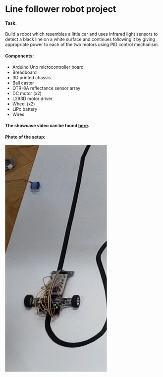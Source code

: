 # Line follower robot project

#### Task:

Build a robot which resembles a little car and uses infrared light sensors to detect a black line on a white surface and continues following it by giving appropriate power to each of the two motors using PID control mechanism.

#### Components:
  * Arduino Uno microcontroller board
  * Breadboard
  * 3D printed chassis
  * Ball caster
  * QTR-8A reflectance sensor array
  * DC motor (x2)
  * L293D motor driver
  * Wheel (x2)
  * LiPo battery
  * Wires

#### The showcase video can be found [here](https://www.youtube.com/watch?v=JXPrWjsa9Xg).

#### Photo of the setup:
<img src="/line_follower/photo.jpeg?raw=true" width=65% height=65% />
